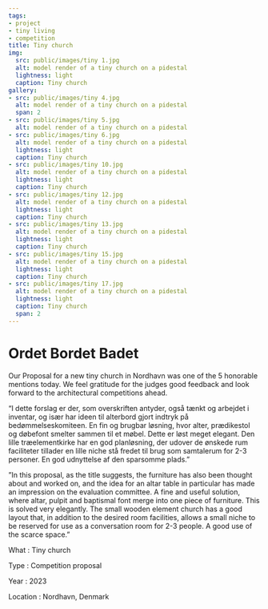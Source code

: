 ```yaml
---
tags:
- project
- tiny living
- competition
title: Tiny church
img:
  src: public/images/tiny 1.jpg
  alt: model render of a tiny church on a pidestal
  lightness: light
  caption: Tiny church
gallery:
- src: public/images/tiny 4.jpg
  alt: model render of a tiny church on a pidestal
  span: 2
- src: public/images/tiny 5.jpg
  alt: model render of a tiny church on a pidestal
- src: public/images/tiny 6.jpg
  alt: model render of a tiny church on a pidestal
  lightness: light
  caption: Tiny church
- src: public/images/tiny 10.jpg
  alt: model render of a tiny church on a pidestal
  lightness: light
  caption: Tiny church
- src: public/images/tiny 12.jpg
  alt: model render of a tiny church on a pidestal
  lightness: light
  caption: Tiny church
- src: public/images/tiny 13.jpg
  alt: model render of a tiny church on a pidestal
  lightness: light
  caption: Tiny church
- src: public/images/tiny 15.jpg
  alt: model render of a tiny church on a pidestal
  lightness: light
  caption: Tiny church
- src: public/images/tiny 17.jpg
  alt: model render of a tiny church on a pidestal
  lightness: light
  caption: Tiny church
  span: 2
---
```

# Ordet Bordet Badet

Our Proposal for a new tiny church in Nordhavn was one of the 5 honorable mentions today. We feel gratitude for the judges good feedback and look forward to the architectural competitions ahead.

“I dette forslag er der, som overskriften antyder, også tænkt og arbejdet i inventar, og især har ideen til alterbord gjort indtryk på bedømmelseskomiteen. En fin og brugbar løsning, hvor alter, prædikestol og døbefont smelter sammen til et møbel. Dette er løst meget elegant. Den lille træelementkirke har en god planløsning, der udover de ønskede rum faciliteter tillader en lille niche stå fredet til brug som samtalerum for 2-3 personer. En god udnyttelse af den sparsomme plads.”

”In this proposal, as the title suggests, the furniture has also been thought about and worked on, and the idea for an altar table in particular has made an impression on the evaluation committee. A fine and useful solution, where altar, pulpit and baptismal font merge into one piece of furniture. This is solved very elegantly. The small wooden element church has a good layout that, in addition to the desired room facilities, allows a small niche to be reserved for use as a conversation room for 2-3 people. A good use of the scarce space.”

What
: Tiny church

Type
: Competition proposal

Year
: 2023

Location
: Nordhavn, Denmark